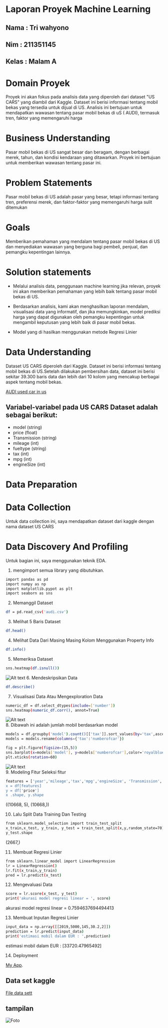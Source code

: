 # Laporan Proyek Machine Learning
## Nama : Tri wahyono
## Nim : 211351145
## Kelas : Malam A
# Domain Proyek
Proyek ini akan fokus pada analisis data yang diperoleh dari dataset "US CARS" yang diambil dari Kaggle. Dataset ini berisi informasi tentang mobil bekas yang tersedia untuk dijual di US. Analisis ini bertujuan untuk mendapatkan wawasan tentang pasar mobil bekas di uS ( AUDI), termasuk tren, faktor yang memengaruhi harga
# Business Understanding
Pasar mobil bekas di US sangat besar dan beragam, dengan berbagai merek, tahun, dan kondisi kendaraan yang ditawarkan. Proyek ini bertujuan untuk memberikan wawasan tentang pasar ini.

# Problem Statements
Pasar mobil bekas di US adalah pasar yang besar, tetapi informasi tentang tren, preferensi merek, dan faktor-faktor yang memengaruhi harga sulit ditemukan
# Goals
Memberikan pemahaman yang mendalam tentang pasar mobil bekas di US dan menyediakan wawasan yang berguna bagi pembeli, penjual, dan pemangku kepentingan lainnya.

# Solution statements
- Melalui analisis data, penggunaan machine learning jika relevan, proyek ini akan memberikan pemahaman yang lebih baik tentang pasar mobil bekas di US.

- Berdasarkan analisis, kami akan menghasilkan laporan mendalam, visualisasi data yang informatif, dan jika memungkinkan, model prediksi harga yang dapat digunakan oleh pemangku kepentingan untuk mengambil keputusan yang lebih baik di pasar mobil bekas.

- Model yang di hasilkan menggunakan metode Regresi Linier

# Data Understanding
Dataset US CARS diperoleh dari Kaggle. Dataset ini berisi informasi tentang mobil bekas di US.Setelah dilakukan pembersihan data, dataset ini berisi sekitar 39.300 baris data dan lebih dari 10 kolom yang mencakup berbagai aspek tentang mobil bekas.

[AUDI used car in us](https://www.kaggle.com/datasets/adityadesai13/used-car-dataset-ford-and-mercedes?select=audi.csv)
## Variabel-variabel pada US CARS Dataset adalah sebagai berikut:
- model (string)
- price (float)
- Transmission (string)
- mileage (int)
- fueltype (string)
- tax (int)
- mpg (int)
- engineSize (int)

# Data Preparation
# Data Collection
Untuk data collection ini, saya mendapatkan dataset dari kaggle dengan nama dataset US CARS

# Data Discovery And Profiling
Untuk bagian ini, saya menggunakan teknik EDA.<br>
1. mengimport semua library yang dibutuhkan.
``` bash
import pandas as pd
import numpy as np
import matplotlib.pypot as plt
import seaborn as sns
```
2. Memanggil Dataset
``` bash
df = pd.read_csv('audi.csv')
```
3. Melihat 5 Baris Dataset
``` bash
df.head()
```
4. Melihat Data Dari Masing Masing Kolom Menggunakan Property Info 
``` bash
df.info()
```
5. Memeriksa Dataset 
```  bash
sns.heatmap(df.isnull())
```
![Alt text](image-1.png)
6. Mendeskripsikan Data
``` bash
df.describe()
```
7. Visualisasi Data Atau Mengexploration Data
``` bash
numeric_df = df.select_dtypes(include=['number'])
sns.heatmap(numeric_df.corr(), annot=True)
```
![Alt text](image-2.png)<br>
8. Dibawah ini adalah jumlah mobil berdasarkan model
``` bash
models = df.groupby('model').count()[['tax']].sort_values(by='tax',ascending=True).reset_index()
models = models.rename(columns={'tax':'numberofcar'})
```
``` bash
fig = plt.figure(figsize=(15,5))
sns.barplot(x=models['model'], y=models['numberofcar'],color='royalblue')
plt.xticks(rotation=60)
```
![Alt text](image-5.png)<br>
9. Modeling Fitur
    Seleksi fitur
``` bash
features = ['year','mileage','tax','mpg','engineSize', 'Transmission', 'fueltype, 'model']
x = df[features]
y = df['price']
x .shape, y.shape
```
((10668, 5), (10668,))

10. Lalu Split Data Training Dan Testing
``` bash
from sklearn.model_selection import train_test_split
x_train,x_test, y_train, y_test = train_test_split(x,y,random_state=70)
y_test.shape
```
(2667,)

11. Membuat Regresi Linier
``` bash
from sklearn.linear_model import LinearRegression
lr = LinearRegression()
lr.fit(x_train,y_train)
pred = lr.predict(x_test)
```
12. Mengevaluasi Data
``` bash
score = lr.score(x_test, y_test)
print('akurasi model regresi linear = ', score)
```
akurasi model regresi linear =  0.7594637694494413

13. Membuat Inputan Regresi Linier
``` bash
input_data = np.array([[2019,5000,145,30.2,2]])
prediction = lr.predict(input_data)
print('estimasi mobil dalam EUR : ',prediction)
```
estimasi mobil dalam EUR :  [33720.47965492]

14. Deployment

[My App](https://ixqre6quu26xuof2fpry77.streamlit.app/).
## Data set kaggle
[File data sett](https://www.kaggle.com/datasets/doaaalsenani/usa-cers-dataset)
## tampilan 
![Foto](screencapture-mesinlearning-2-g2x6pjipkunnikmdapxaz4-streamlit-app-2023-11-01-09_23_26.png)

